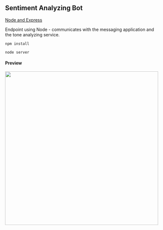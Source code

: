 ## Sentiment Analyzing Bot

[Node and Express](https://medium.com/@sueann.ioanis/creating-a-conversational-ai-slack-bot-843a9453128b)

Endpoint using Node - communicates with the messaging application and the tone analyzing service. 

`npm install`

`node server`

#### Preview

<img src="https://cdn-images-1.medium.com/max/1200/1*QwUIMxF9gVisCrfC-hvn7Q.png" width=500 />
